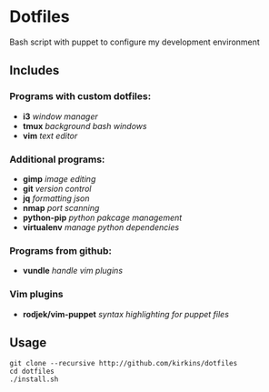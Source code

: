 # Dotfiles
Bash script with puppet to configure my development environment

## Includes

### Programs with custom dotfiles:

*  **i3**      _window manager_
*  **tmux**      _background bash windows_
*  **vim**      _text editor_

### Additional programs:

* **gimp** _image editing_
* **git** _version control_
* **jq** _formatting json_
* **nmap** _port scanning_
* **python-pip** _python pakcage management_
* **virtualenv** _manage python dependencies_

### Programs from github:
* **vundle**     _handle vim plugins_

### Vim plugins
* **rodjek/vim-puppet** _syntax highlighting for puppet files_

## Usage

    git clone --recursive http://github.com/kirkins/dotfiles
    cd dotfiles
    ./install.sh
